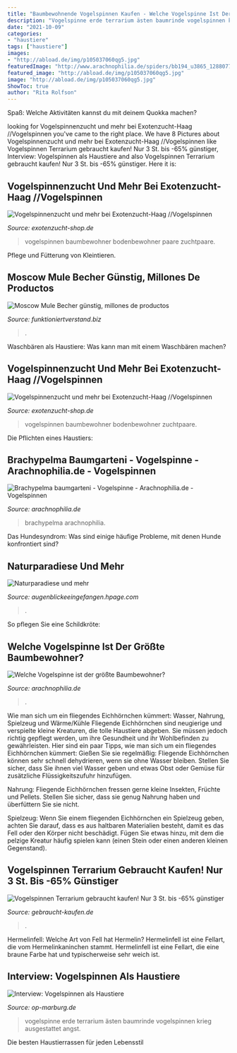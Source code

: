 ```yaml
---
title: "Baumbewohnende Vogelspinnen Kaufen - Welche Vogelspinne Ist Der Größte Baumbewohner?"
description: "Vogelspinne erde terrarium ästen baumrinde vogelspinnen krieg ausgestattet angst"
date: "2021-10-09"
categories:
- "haustiere"
tags: ["haustiere"]
images:
- "http://abload.de/img/p105037060qg5.jpg"
featuredImage: "http://www.arachnophilia.de/spiders/bb194_u3865_1288077560_b.jpg"
featured_image: "http://abload.de/img/p105037060qg5.jpg"
image: "http://abload.de/img/p105037060qg5.jpg"
ShowToc: true
author: "Rita Rolfson"
---
```



Spaß: Welche Aktivitäten kannst du mit deinem Quokka machen?

	

		
looking for Vogelspinnenzucht und mehr bei Exotenzucht-Haag //Vogelspinnen you've came to the right place. We have 8 Pictures about Vogelspinnenzucht und mehr bei Exotenzucht-Haag //Vogelspinnen like Vogelspinnen Terrarium gebraucht kaufen! Nur 3 St. bis -65% günstiger, Interview: Vogelspinnen als Haustiere and also Vogelspinnen Terrarium gebraucht kaufen! Nur 3 St. bis -65% günstiger. Here it is:
		
    
## Vogelspinnenzucht Und Mehr Bei Exotenzucht-Haag //Vogelspinnen

<img loading=lazy src="https://www.exotenzucht-shop.de/images/categories/Tarapoto.jpg" onerror="this.onerror=null;this.src='https://tse3.mm.bing.net/th?id=OIP.vm3YG7WoFQHmqIGHzcUeSAHaE7&amp;pid=15.1';" alt="Vogelspinnenzucht und mehr bei Exotenzucht-Haag //Vogelspinnen">

_Source: exotenzucht-shop.de_

>vogelspinnen baumbewohner bodenbewohner paare zuchtpaare. 

	

Pflege und Fütterung von Kleintieren.

    
## Moscow Mule Becher Günstig, Millones De Productos

<img loading=lazy src="https://funktioniertverstand.biz/gnvi/z0HAGnSsJf93ZdwT-klx4wAAAA.jpg" onerror="this.onerror=null;this.src='https://tse2.mm.bing.net/th?id=OIP.PIKU4AevvrNQU2NdvTYI4gAAAA&amp;pid=15.1';" alt="Moscow Mule Becher günstig, millones de productos">

_Source: funktioniertverstand.biz_

>. 

	

Waschbären als Haustiere: Was kann man mit einem Waschbären machen?

    
## Vogelspinnenzucht Und Mehr Bei Exotenzucht-Haag //Vogelspinnen

<img loading=lazy src="http://www.exotenzucht-shop.de/images/categories/P8121471.JPG" onerror="this.onerror=null;this.src='https://tse2.mm.bing.net/th?id=OIP.iAOCP-waKBvhn7vKR9D95AHaFj&amp;pid=15.1';" alt="Vogelspinnenzucht und mehr bei Exotenzucht-Haag //Vogelspinnen">

_Source: exotenzucht-shop.de_

>vogelspinnen baumbewohner bodenbewohner zuchtpaare. 

	

Die Pflichten eines Haustiers:

    
## Brachypelma Baumgarteni - Vogelspinne - Arachnophilia.de - Vogelspinnen

<img loading=lazy src="http://www.arachnophilia.de/spiders/bb194_u3865_1288077560_b.jpg" onerror="this.onerror=null;this.src='https://tse1.mm.bing.net/th?id=OIP.zvPbJvk0tXIMA16bas4yGwHaFL&amp;pid=15.1';" alt="Brachypelma baumgarteni - Vogelspinne - Arachnophilia.de - Vogelspinnen">

_Source: arachnophilia.de_

>brachypelma arachnophilia. 

	

Das Hundesyndrom: Was sind einige häufige Probleme, mit denen Hunde konfrontiert sind?

    
## Naturparadiese Und Mehr

<img loading=lazy src="https://file1.hpage.com/001799/40/bilder/p1020279_vogelspinne.jpg" onerror="this.onerror=null;this.src='https://tse3.mm.bing.net/th?id=OIP.BRfxsQ6W4ki4DsNG-cAvmQHaFj&amp;pid=15.1';" alt="Naturparadiese und mehr">

_Source: augenblickeeingefangen.hpage.com_

>. 

	

So pflegen Sie eine Schildkröte:

    
## Welche Vogelspinne Ist Der Größte Baumbewohner?

<img loading=lazy src="http://abload.de/img/p105037060qg5.jpg" onerror="this.onerror=null;this.src='https://tse3.mm.bing.net/th?id=OIP.Ekv52bsvbfrlwtXKyHpIvwHaFj&amp;pid=15.1';" alt="Welche Vogelspinne ist der größte Baumbewohner?">

_Source: arachnophilia.de_

>. 

	

Wie man sich um ein fliegendes Eichhörnchen kümmert: Wasser, Nahrung, Spielzeug und Wärme/Kühle
Fliegende Eichhörnchen sind neugierige und verspielte kleine Kreaturen, die tolle Haustiere abgeben. Sie müssen jedoch richtig gepflegt werden, um ihre Gesundheit und ihr Wohlbefinden zu gewährleisten. Hier sind ein paar Tipps, wie man sich um ein fliegendes Eichhörnchen kümmert:
Gießen Sie sie regelmäßig: Fliegende Eichhörnchen können sehr schnell dehydrieren, wenn sie ohne Wasser bleiben. Stellen Sie sicher, dass Sie ihnen viel Wasser geben und etwas Obst oder Gemüse für zusätzliche Flüssigkeitszufuhr hinzufügen.

Nahrung: Fliegende Eichhörnchen fressen gerne kleine Insekten, Früchte und Pellets. Stellen Sie sicher, dass sie genug Nahrung haben und überfüttern Sie sie nicht.

Spielzeug: Wenn Sie einem fliegenden Eichhörnchen ein Spielzeug geben, achten Sie darauf, dass es aus haltbaren Materialien besteht, damit es das Fell oder den Körper nicht beschädigt. Fügen Sie etwas hinzu, mit dem die pelzige Kreatur häufig spielen kann (einen Stein oder einen anderen kleinen Gegenstand).

    
## Vogelspinnen Terrarium Gebraucht Kaufen! Nur 3 St. Bis -65% Günstiger

<img loading=lazy src="https://i.ebayimg.com/images/g/Fn4AAOSwSXhglT0g/s-l1600.jpg" onerror="this.onerror=null;this.src='https://tse3.mm.bing.net/th?id=OIP.lqo6YnBB9sV_ZGyyToDSwgHaJ4&amp;pid=15.1';" alt="Vogelspinnen Terrarium gebraucht kaufen! Nur 3 St. bis -65% günstiger">

_Source: gebraucht-kaufen.de_

>. 

	

Hermelinfell: Welche Art von Fell hat Hermelin?
Hermelinfell ist eine Fellart, die vom Hermelinkaninchen stammt. Hermelinfell ist eine Fellart, die eine braune Farbe hat und typischerweise sehr weich ist.

    
## Interview: Vogelspinnen Als Haustiere

<img loading=lazy src="https://www.op-marburg.de/var/storage/images/op/mehr/op-extra/schueler-lesen-die-op-2018/interview-vogelspinnen-als-haustiere/684913656-4-ger-DE/Keine-Angst-vor-Vogelspinne-als-Haustier_big_teaser_article.jpg" onerror="this.onerror=null;this.src='https://tse1.mm.bing.net/th?id=OIP.V3oABvTuuQ_RiFPqXaDaBwHaDt&amp;pid=15.1';" alt="Interview: Vogelspinnen als Haustiere">

_Source: op-marburg.de_

>vogelspinne erde terrarium ästen baumrinde vogelspinnen krieg ausgestattet angst. 

	

Die besten Haustierrassen für jeden Lebensstil

